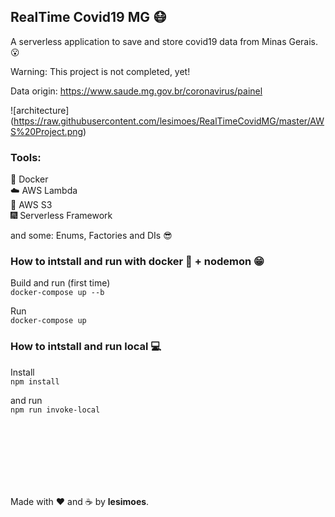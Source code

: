 ## RealTime Covid19 MG :mask:

A serverless application to save and store covid19 data from Minas Gerais. :open_mouth:

Warning: This project is not completed, yet!

Data origin: https://www.saude.mg.gov.br/coronavirus/painel

![architecture]
(https://raw.githubusercontent.com/lesimoes/RealTimeCovidMG/master/AWS%20Project.png)

### Tools:

:whale: Docker
</br>
:cloud: AWS Lambda
</br>
:floppy_disk: AWS S3
</br>
:fireworks: Serverless Framework


and some: Enums, Factories and DIs :sunglasses:

### How to intstall and run with docker :whale: + nodemon :grin:

Build and run (first time) </br>`docker-compose up --b`

Run </br>`docker-compose up`

### How to intstall and run local :computer:

Install</br>`npm install`

and run</br>`npm run invoke-local`




</br>
</br>
</br>
</br>
</br>
</br>







Made with :heart: and :coffee: by **lesimoes**.
